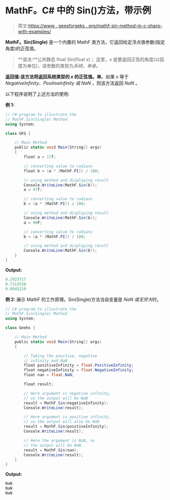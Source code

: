 # MathF。C# 中的 Sin()方法，带示例

> 原文:[https://www . geesforgeks . org/mathf-sin-method-in-c-sharp-with-examples/](https://www.geeksforgeeks.org/mathf-sin-method-in-c-sharp-with-examples/)

**MathF。Sin(Single)** 是一个内置的 MathF 类方法，它返回给定浮点值参数(指定角度)的正弦值。

> **语法:**公共静态 float Sin(float x)；
> 这里，x 是要返回正弦的角度(以弧度为单位)，该参数的类型为*系统。单身*。

**返回值:**该方法将返回**系统类型的 *x* 的正弦值。单**。如果 *x* 等于 *NegativeInfinity、PositiveInfinity 或 NaN* ，则该方法返回 *NaN* 。

以下程序说明了上述方法的使用:

**例 1:**

```cs
// C# program to illustrate the
// MathF.Sin(Single) Method
using System;

class GFG {

    // Main Method
    public static void Main(String[] args)
    {
        float a = 17f;

        // converting value to radians
        float b = (a * (MathF.PI)) / 180;

        // using method and displaying result
        Console.WriteLine(MathF.Sin(b));
        a = 47f;

        // converting value to radians
        b = (a * (MathF.PI)) / 180;

        // using method and displaying result
        Console.WriteLine(MathF.Sin(b));
        a = 96F;

        // converting value to radians
        b = (a * (MathF.PI)) / 180;

        // using method and displaying result
        Console.WriteLine(MathF.Sin(b));
    }
}
```

**Output:**

```cs
0.2923717
0.7313538
0.9945219

```

**例 2:** 展示 MathF 的工作原理。Sin(Single)方法当自变量是 *NaN 或无穷大*时。

```cs
// C# program to illustrate the
// MathF.Sin(Single) Method
using System;

class Geeks {

    // Main Method
    public static void Main(String[] args)
    {

        // Taking the positive, negative
        // infinity and NaN
        float positiveInfinity = float.PositiveInfinity;
        float negativeInfinity = float.NegativeInfinity;
        float nan = float.NaN;

        float result;

        // Here argument is negative infinity,
        // so the output will be NaN
        result = MathF.Sin(negativeInfinity);
        Console.WriteLine(result);

        // Here argument is positive infinity,
        // so the output will also be NaN
        result = MathF.Sin(positiveInfinity);
        Console.WriteLine(result);

        // Here the argument is NaN, so 
        // the output will be NaN
        result = MathF.Sin(nan);
        Console.WriteLine(result);
    }
}
```

**Output:**

```cs
NaN
NaN
NaN

```